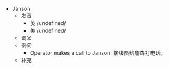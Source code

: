 - Janson
  - 发音
    - 英 /undefined/
    - 美 /undefined/
  - 词义
  - 例句
    - Operator makes a call to Janson. 接线员给詹森打电话。
  - 补充